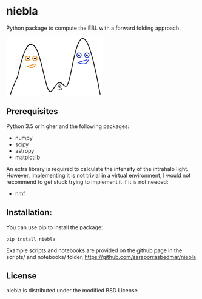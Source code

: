niebla
========

Python package to compute the EBL with a forward folding approach.

![](src/niebla/data/logo_small.png)

Prerequisites
-------------

Python 3.5 or higher and the following packages: 
  
  - numpy 
  - scipy
  - astropy
  - matplotlib

An extra library is required to calculate the intensity of the
intrahalo light. However, implementing it is not trivial in a
virtual environment, I would not recommend to get stuck trying to
implement it if it is not needed:

- hmf

Installation:
------------

You can use pip to install the package: 

    pip install niebla

Example scripts and notebooks are provided on the github page in the
scripts/ and notebooks/ folder, https://github.com/saraporrasbedmar/niebla

License
-------
niebla is distributed under the modified BSD License.
